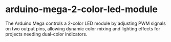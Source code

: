 # arduino-mega-2-color-led-module
The Arduino Mega controls a 2-color LED module by adjusting PWM signals on two output pins, allowing dynamic color mixing and lighting effects for projects needing dual-color indicators.

